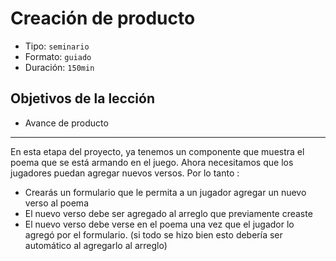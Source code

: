 # Creación de producto

* Tipo: `seminario`
* Formato: `guiado`
* Duración: `150min`

## Objetivos de la lección

* Avance de producto

***

En esta etapa del proyecto, ya tenemos un componente que muestra el poema que se
está armando en el juego. Ahora necesitamos que los jugadores puedan agregar
nuevos versos. Por lo tanto :

* Crearás un formulario que le permita a un jugador agregar un nuevo verso al
 poema
* El nuevo verso debe ser agregado al arreglo que previamente creaste
* El nuevo verso debe verse en el poema una vez que el jugador lo agregó por el
 formulario. (si todo se hizo bien esto debería ser automático al agregarlo al
 arreglo)
